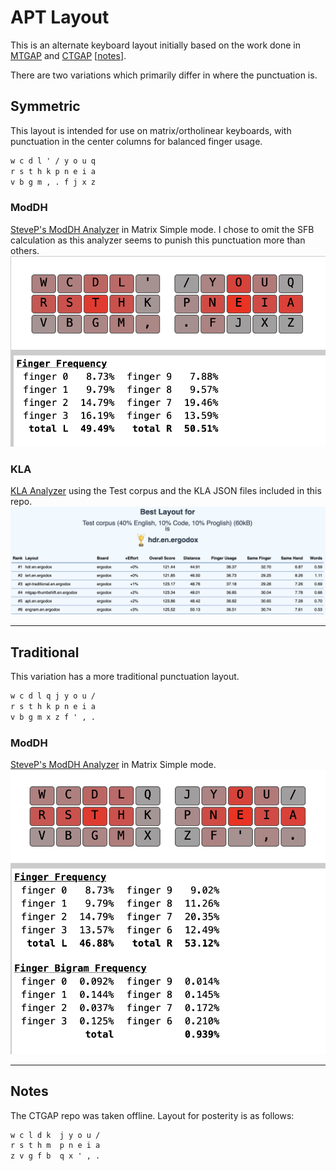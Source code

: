 # APT Layout

This is an alternate keyboard layout initially based on the work done in [MTGAP][1] and [CTGAP][2] [[notes](#notes)].

There are two variations which primarily differ in where the punctuation is.


## Symmetric

This layout is intended for use on matrix/ortholinear keyboards, with punctuation in the center columns for balanced finger usage.

```txt
w c d l ' / y o u q
r s t h k p n e i a
v b g m , . f j x z
```

### ModDH

[SteveP's ModDH Analyzer](https://colemakmods.github.io/mod-dh/analyze.html) in Matrix Simple mode. I chose to omit
the SFB calculation as this analyzer seems to punish this punctuation more than others.
![ModDH Analyzer](ModDH.png)

### KLA

[KLA Analyzer](https://klanext.keyboard-design.com) using the Test corpus and the KLA JSON files included in this repo.
![KLA Analyzer](KLA.png)

---
## Traditional

This variation has a more traditional punctuation layout.

```txt
w c d l q j y o u /
r s t h k p n e i a
v b g m x z f ' , .
```
### ModDH

[SteveP's ModDH Analyzer](https://colemakmods.github.io/mod-dh/analyze.html) in Matrix Simple mode.
![ModDH Analyzer](ModDH%20Traditional.png)

---
## Notes

The CTGAP repo was taken offline. Layout for posterity is as follows:
```txt
w c l d k  j y o u /
r s t h m  p n e i a
z v g f b  q x ' , .
```

[1]: https://mathematicalmulticore.wordpress.com/the-keyboard-layout-project/
[2]: https://github.com/CTGAP/ctgap-keyboard-layout
